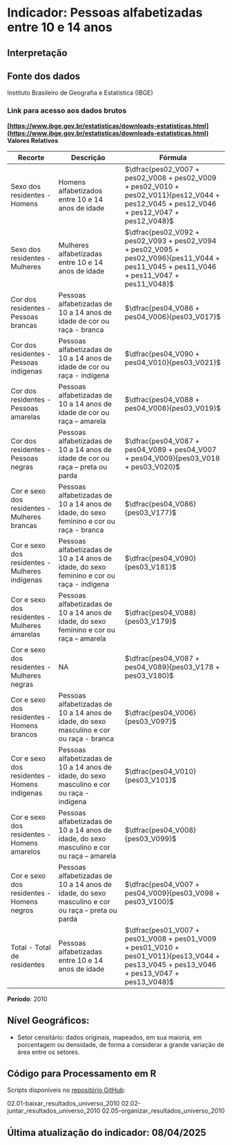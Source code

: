 # Indicador: Pessoas alfabetizadas entre 10 e 14 anos

## Interpretação


## Fonte dos dados
Instituto Brasileiro de Geografia e Estatística (IBGE)

### Link para acesso aos dados brutos
**[https://www.ibge.gov.br/estatisticas/downloads-estatisticas.html](https://www.ibge.gov.br/estatisticas/downloads-estatisticas.html)**
**Valores Relativos**

|Recorte|Descrição  |Fórmula
|--|--|--|
|Sexo dos residentes - Homens|Homens alfabetizados entre 10 e 14 anos de idade|$\dfrac{pes02_V007 + pes02_V008 + pes02_V009 + pes02_V010 + pes02_V011}{pes12_V044 + pes12_V045 + pes12_V046 + pes12_V047 + pes12_V048}$|
|Sexo dos residentes - Mulheres|Mulheres alfabetizadas entre 10 e 14 anos de idade|$\dfrac{pes02_V092 + pes02_V093 + pes02_V094 + pes02_V095 + pes02_V096}{pes11_V044 + pes11_V045 + pes11_V046 + pes11_V047 + pes11_V048}$|
|Cor dos residentes - Pessoas brancas|Pessoas alfabetizadas de 10 a 14 anos de idade de cor ou raça - branca|$\dfrac{pes04_V086 + pes04_V006}{pes03_V017}$|
|Cor dos residentes - Pessoas indígenas|Pessoas alfabetizadas de 10 a 14 anos de idade de cor ou raça - indígena|$\dfrac{pes04_V090 + pes04_V010}{pes03_V021}$|
|Cor dos residentes - Pessoas amarelas|Pessoas alfabetizadas de 10 a 14 anos de idade de cor ou raça – amarela|$\dfrac{pes04_V088 + pes04_V008}{pes03_V019}$|
|Cor dos residentes - Pessoas negras|Pessoas alfabetizadas de 10 a 14 anos de idade de cor ou raça – preta ou parda|$\dfrac{pes04_V087 + pes04_V089 + pes04_V007 + pes04_V009}{pes03_V018 + pes03_V020}$|
|Cor e sexo dos residentes - Mulheres brancas|Pessoas alfabetizadas de 10 a 14 anos de idade, do sexo feminino e cor ou raça - branca|$\dfrac{pes04_V086}{pes03_V177}$|
|Cor e sexo dos residentes - Mulheres indígenas|Pessoas alfabetizadas de 10 a 14 anos de idade, do sexo feminino e cor ou raça - indígena|$\dfrac{pes04_V090}{pes03_V181}$|
|Cor e sexo dos residentes - Mulheres amarelas|Pessoas alfabetizadas de 10 a 14 anos de idade, do sexo feminino e cor ou raça – amarela|$\dfrac{pes04_V088}{pes03_V179}$|
|Cor e sexo dos residentes - Mulheres negras|NA|$\dfrac{pes04_V087 + pes04_V089}{pes03_V178 + pes03_V180}$|
|Cor e sexo dos residentes - Homens brancos|Pessoas alfabetizadas de 10 a 14 anos de idade, do sexo masculino e cor ou raça - branca|$\dfrac{pes04_V006}{pes03_V097}$|
|Cor e sexo dos residentes - Homens indígenas|Pessoas alfabetizadas de 10 a 14 anos de idade, do sexo masculino e cor ou raça - indígena|$\dfrac{pes04_V010}{pes03_V101}$|
|Cor e sexo dos residentes - Homens amarelos|Pessoas alfabetizadas de 10 a 14 anos de idade, do sexo masculino e cor ou raça – amarela|$\dfrac{pes04_V008}{pes03_V099}$|
|Cor e sexo dos residentes - Homens negros|Pessoas alfabetizadas de 10 a 14 anos de idade, do sexo masculino e cor ou raça – preta ou parda|$\dfrac{pes04_V007 + pes04_V009}{pes03_V098 + pes03_V100}$|
|Total - Total de residentes|Pessoas alfabetizadas entre 10 e 14 anos de idade|$\dfrac{pes01_V007 + pes01_V008 + pes01_V009 + pes01_V010 + pes01_V011}{pes13_V044 + pes13_V045 + pes13_V046 + pes13_V047 + pes13_V048}$|


**Período**: 2010

## Nível Geográficos:

 - Setor censitário: dados originais, mapeados, em sua maioria, em porcentagem ou densidade, de forma a considerar a grande variação de área entre os setores.

## Código para Processamento em R
Scripts disponíveis no [repositório GitHub](https://github.com/cem-usp/georedus):

02.01-baixar_resultados_universo_2010
02.02-juntar_resultados_universo_2010
02.05-organizar_resultados_universo_2010

## Última atualização do indicador: 08/04/2025
